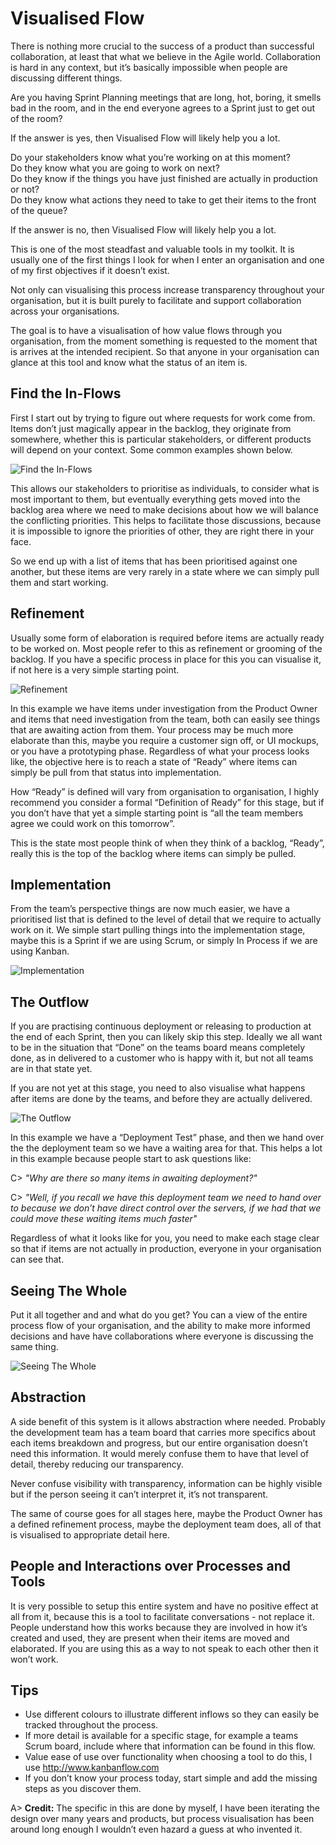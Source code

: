 # Visualised Flow

There is nothing more crucial to the success of a product than successful collaboration, at least that what we believe in the Agile world. Collaboration is hard in any context, but it’s basically impossible when people are discussing different things.

Are you having Sprint Planning meetings that are long, hot, boring, it smells bad in the room, and in the end everyone agrees to a Sprint just to get out of the room?

If the answer is yes, then Visualised Flow will likely help you a lot.

Do your stakeholders know what you’re working on at this moment?  
Do they know what you are going to work on next?  
Do they know if the things you have just finished are actually in production or not?  
Do they know what actions they need to take to get their items to the front of the queue?

If the answer is no, then Visualised Flow will likely help you a lot.

This is one of the most steadfast and valuable tools in my toolkit. It is usually one of the first things I look for when I enter an organisation and one of my first objectives if it doesn’t exist.

Not only can visualising this process increase transparency throughout your organisation, but it is built purely to facilitate and support collaboration across your organisations.

The goal is to have a visualisation of how value flows through you organisation, from the moment something is requested to the moment that is arrives at the intended recipient. So that anyone in your organisation can glance at this tool and know what the status of an item is.

## Find the In-Flows

First I start out by trying to figure out where requests for work come from. Items don’t just magically appear in the backlog, they originate from somewhere, whether this is particular stakeholders, or different products will depend on your context. Some common examples shown below.

![Find the In-Flows](images/visualised-flow-1.png)

This allows our stakeholders to prioritise as individuals, to consider what is most important to them, but eventually everything gets moved into the backlog area where we need to make decisions about how we will balance the conflicting priorities. This helps to facilitate those discussions, because it is impossible to ignore the priorities of other, they are right there in your face.

So we end up with a list of items that has been prioritised against one another, but these items are very rarely in a state where we can simply pull them and start working.

## Refinement

Usually some form of elaboration is required before items are actually ready to be worked on. Most people refer to this as refinement or grooming of the backlog. If you have a specific process in place for this you can visualise it, if not here is a very simple starting point.

![Refinement](images/visualised-flow-2.png)

In this example we have items under investigation from the Product Owner and items that need investigation from the team, both can easily see things that are awaiting action from them. Your process may be much more elaborate than this, maybe you require a customer sign off, or UI mockups, or you have a prototyping phase. Regardless of what your process looks like, the objective here is to reach a state of “Ready” where items can simply be pull from that status into implementation.

How “Ready” is defined will vary from organisation to organisation, I highly recommend you consider a formal “Definition of Ready” for this stage, but if you don’t have that yet a simple starting point is “all the team members agree we could work on this tomorrow”.

This is the state most people think of when they think of a backlog, “Ready”, really this is the top of the backlog where items can simply be pulled.

## Implementation

From the team’s perspective things are now much easier, we have a prioritised list that is defined to the level of detail that we require to actually work on it. We simple start pulling things into the implementation stage, maybe this is a Sprint if we are using Scrum, or simply In Process if we are using Kanban.

![Implementation](images/visualised-flow-3.png)

## The Outflow

If you are practising continuous deployment or releasing to production at the end of each Sprint, then you can likely skip this step. Ideally we all want to be in the situation that “Done” on the teams board means completely done, as in delivered to a customer who is happy with it, but not all teams are in that state yet.

If you are not yet at this stage, you need to also visualise what happens after items are done by the teams, and before they are actually delivered.

![The Outflow](images/visualised-flow-4.png)

In this example we have a “Deployment Test” phase, and then we hand over the the deployment team so we have a waiting area for that. This helps a lot in this example because people start to ask questions like:

C> *"Why are there so many items in awaiting deployment?"*

C> *"Well, if you recall we have this deployment team we need to hand over to because we don’t have direct control over the servers, if we had that we could move these waiting items much faster"*

Regardless of what it looks like for you, you need to make each stage clear so that if items are not actually in production, everyone in your organisation can see that.

## Seeing The Whole

Put it all together and and what do you get? You can a view of the entire process flow of your organisation, and the ability to make more informed decisions and have have collaborations where everyone is discussing the same thing.

![Seeing The Whole](images/visualised-flow-5.png)

## Abstraction

A side benefit of this system is it allows abstraction where needed. Probably the development team has a team board that carries more specifics about each items breakdown and progress, but our entire organisation doesn’t need this information. It would merely confuse them to have that level of detail, thereby reducing our transparency.

Never confuse visibility with transparency, information can be highly visible but if the person seeing it can’t interpret it, it’s not transparent.

The same of course goes for all stages here, maybe the Product Owner has a defined refinement process, maybe the deployment team does, all of that is visualised to appropriate detail here.

## People and Interactions over Processes and Tools

It is very possible to setup this entire system and have no positive effect at all from it, because this is a tool to facilitate conversations - not replace it. People understand how this works because they are involved in how it’s created and used, they are present when their items are moved and elaborated. If you are using this as a way to not speak to each other then it won’t work.

## Tips
- Use different colours to illustrate different inflows so they can easily be tracked throughout the process.
- If more detail is available for a specific stage, for example a teams Scrum board, include where that information can be found in this flow.
- Value ease of use over functionality when choosing a tool to do this, I use <http://www.kanbanflow.com>
- If you don’t know your process today, start simple and add the missing steps as you discover them.

A> **Credit:** The specific in this are done by myself, I have been iterating the design over many years and products, but process visualisation has been around long enough I wouldn’t even hazard a guess at who invented it.

